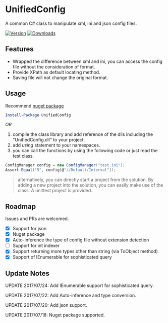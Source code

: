 # UnifiedConfig
A common C# class to manipulate xml, ini and json config files.

[![Version](https://img.shields.io/nuget/v/UnifiedConfig.svg)](https://www.nuget.org/packages/UnifiedConfig)
[![Downloads](https://img.shields.io/nuget/dt/UnifiedConfig.svg)](https://www.nuget.org/packages/UnifiedConfig)

## Features
* Wrapped the difference between xml and ini, you can access the config file without the consideration of format.
* Provide XPath as default locating method.
* Saving file will not change the original format.

## Usage
Recommend [nuget package](https://www.nuget.org/packages/UnifiedConfig)
```powershell
Install-Package UnifiedConfig
```
*OR*
1. compile the class library and add reference of the dlls including the "UnifiedConfig.dll" to your project.
2. add *using* statement to your namespaces.
3. you can call the functions by using the following code or just read the test class.

```C#
ConfigManager config = new ConfigManager("test.ini");
Assert.Equal("5", config[@"//Default/Interval"]);
```
> alternatively, you can directly start a project from the solution. By adding a new project into the solution, you can easily make use of the class. A unittest project is provided.

## Roadmap

Issues and PRs are welcomed.

- [X] Support for json
- [X] Nuget package
- [X] Auto-inference the type of config file without extension detection
- [ ] Support for int indexer
- [X] Support returning more types other than string (via ToObject<T> method)
- [X] Support of IEnumerable for sophisticated query

## Update Notes
UPDATE 2017/07/24: Add IEnumerable support for sophisticated query.

UPDATE 2017/07/22: Add Auto-inference and type conversion.

UPDATE 2017/07/20: Add json support.

UPDATE 2017/07/18: Nuget package supported.